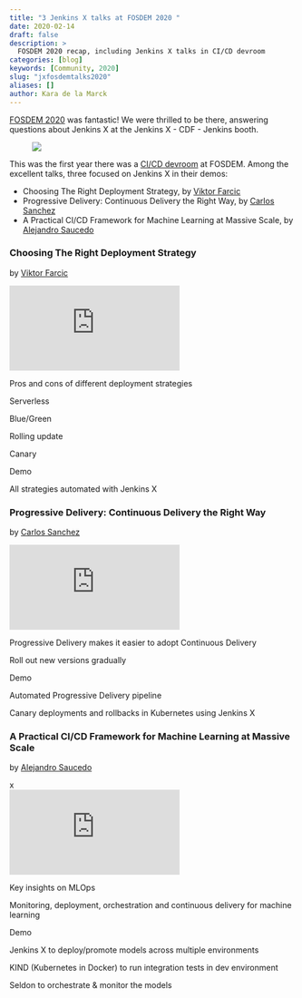 ```yaml
---
title: "3 Jenkins X talks at FOSDEM 2020 "
date: 2020-02-14
draft: false
description: >
  FOSDEM 2020 recap, including Jenkins X talks in CI/CD devroom
categories: [blog]
keywords: [Community, 2020]
slug: "jxfosdemtalks2020"
aliases: []
author: Kara de la Marck
---
```


[FOSDEM 2020](https://fosdem.org/2020/) was fantastic! We were thrilled to be there, answering questions about Jenkins X at the Jenkins X - CDF - Jenkins booth.

<figure>
<img src="/images/community/events/fosdem_booth.jpg" class="img-thumbnail"/>
</figure>

This was the first year there was a [CI/CD devroom](https://fosdem.org/2020/schedule/track/continuous_integration_and_continuous_deployment/) at FOSDEM. Among the excellent talks, three focused on Jenkins X in their demos:

* Choosing The Right Deployment Strategy, by [Viktor Farcic](https://technologyconversations.com/)
* Progressive Delivery: Continuous Delivery the Right Way, by [Carlos Sanchez](https://twitter.com/csanchez)
* A Practical CI/CD Framework for Machine Learning at Massive Scale, by [Alejandro Saucedo](https://twitter.com/axsaucedo)

### Choosing The Right Deployment Strategy

by [Viktor Farcic](https://technologyconversations.com/)

<section class="py-5">
    <div class="container">
      <div class="row">
        <div class="col-xs-12 col-lg-6">
          <div class="embed-responsive embed-responsive-16by9">
              <iframe class="embed-responsive-item" src="https://video.fosdem.org/2020/UB4.136/choosing_the_right_deployment_strategy.webm" frameborder="0"
              allow="autoplay; encrypted-media" allowfullscreen=""></iframe>
          </div>
        </div>
        <div class="col-sm-hidden col-lg-2"></div>
        <div class="col-sm-12 col-lg-4">
          <div class="w-100 w-50-ns tc">
            <p class="h3 m0 p0 pt3">Pros and cons of different deployment strategies</p>
            <p class="f3">
              Serverless
            </p>
            <p class="f3">
              Blue/Green
            </p>
            <p class="f3">
              Rolling update
            </p>
            <p class="f3">
              Canary
            </p>
            <p class="h3 m0 p0 pt3">Demo</p>
            <p class="f3">
              All strategies automated with Jenkins X
            </p>
          </div>
        </div>
      </div>
    </div>
  </section>

### Progressive Delivery: Continuous Delivery the Right Way

by [Carlos Sanchez](https://twitter.com/csanchez)

  <section class="py-5">
    <div class="container">
      <div class="row">
        <div class="col-xs-12 col-lg-6">
          <div class="embed-responsive embed-responsive-16by9">
              <iframe class="embed-responsive-item" src="https://video.fosdem.org/2020/UB4.136/progressive_delivery.webm" frameborder="0"
              allow="autoplay; encrypted-media" allowfullscreen=""></iframe>
          </div>
        </div>
        <div class="col-sm-hidden col-lg-2"></div>
        <div class="col-sm-12 col-lg-4">
          <div class="w-100 w-50-ns tc">
            <p class="f3">
              Progressive Delivery makes it easier to adopt Continuous Delivery
            </p>
            <p class="f3">
              Roll out new versions gradually
            </p>
            <p class="h3 m0 p0 pt3">Demo</p>
            <p class="f3">
              Automated Progressive Delivery pipeline
            </p>
            <p class="f3">
              Canary deployments and rollbacks in Kubernetes using Jenkins X
            </p>
          </div>
        </div>
      </div>
    </div>
  </section>

### A Practical CI/CD Framework for Machine Learning at Massive Scale

by [Alejandro Saucedo](https://twitter.com/axsaucedo)

<section class="py-5">
    <div class="container">x
      <div class="row">
        <div class="col-xs-12 col-lg-6">
          <div class="embed-responsive embed-responsive-16by9">
              <iframe class="embed-responsive-item" src="https://video.fosdem.org/2020/UB4.136/a_practical_cicd_framework_for_machine_learning_at_massive_scale.webm" frameborder="0"
              allow="autoplay; encrypted-media" allowfullscreen=""></iframe>
          </div>
        </div>
        <div class="col-sm-hidden col-lg-2"></div>
        <div class="col-sm-12 col-lg-4">
          <div class="w-100 w-50-ns tc">
            <p class="h3 m0 p0 pt3"> Key insights on MLOps</p>
            <p class="f3">
              Monitoring, deployment, orchestration and continuous delivery for machine learning
            </p>
            <p class="h3 m0 p0 pt3">Demo</p>
            <p class="f3">
              Jenkins X to deploy/promote models across multiple environments
            </p>
            <p class="f3">
              KIND (Kubernetes in Docker) to run integration tests in dev environment
            </p>
            <p class="f3">
              Seldon to orchestrate & monitor the models
            </p>
          </div>
        </div>
      </div>
    </div>
  </section>
